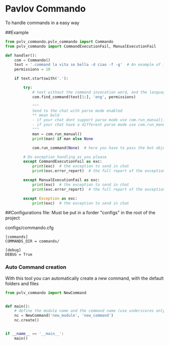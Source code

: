# Pavlov Commando

To handle commands in a easy way

##Example
```python
from pvlv_commando.pvlv_commando import Commando
from pvlv_commando import CommandExecutionFail, ManualExecutionFail

def handler():
    com = Commando()
    text = '.command la vita se bella -d ciao -f -g'  # An example of incoming text from the chat
    permissions = 10

    if text.startswith('.'):

        try:
            # text without the command invocation word, and the language of the command
            com.find_command(text[1:], 'eng', permissions)

            """
            Send to the chat with parse mode enabled 
            ** mean bold
            - if your chat dont support parse mode use com.run_manual().replace('**', '')
            - if your chat have a different parse mode use com.run_manual().replace('**', 'your_format')
            """
            man = com.run_manual()
            print(man) if man else None

            com.run_command(None)  # here you have to pass the bot object that will be used

        # Do exception handling as you please
        except CommandExecutionFail as exc:
            print(exc)  # the exception to send in chat
            print(exc.error_report)  # the full report of the exception to send to a log chat or for internal log.

        except ManualExecutionFail as exc:
            print(exc)  # the exception to send in chat
            print(exc.error_report)  # the full report of the exception to send to a log chat or for internal log.

        except Exception as exc:
            print(exc)  # the exception to send in chat
```

##Configurations file:
Must be put in a forder "configs" in the root of the project

configs/commando.cfg

```buildoutcfg
[commands]
COMMANDS_DIR = commands/

[debug]
DEBUG = True
```

### Auto Command creation
With this tool you can automatically create a new command, with the default folders and files
```python
from pvlv_commando import NewCommand


def main():
    # define the module name and the command name (use underscores only)
    nc = NewCommand('new_module', 'new_command')
    nc.create()


if __name__ == '__main__':
    main()
```
